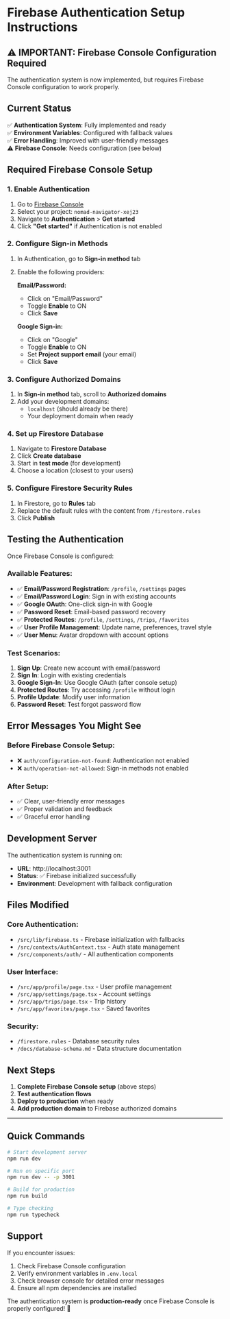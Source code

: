 # Firebase Authentication Setup Instructions

## ⚠️ IMPORTANT: Firebase Console Configuration Required

The authentication system is now implemented, but requires Firebase Console configuration to work properly.

## Current Status
✅ **Authentication System**: Fully implemented and ready  
✅ **Environment Variables**: Configured with fallback values  
✅ **Error Handling**: Improved with user-friendly messages  
⚠️ **Firebase Console**: Needs configuration (see below)  

## Required Firebase Console Setup

### 1. Enable Authentication
1. Go to [Firebase Console](https://console.firebase.google.com/)
2. Select your project: `nomad-navigator-xej23`
3. Navigate to **Authentication** > **Get started**
4. Click **"Get started"** if Authentication is not enabled

### 2. Configure Sign-in Methods
1. In Authentication, go to **Sign-in method** tab
2. Enable the following providers:

   **Email/Password:**
   - Click on "Email/Password"
   - Toggle **Enable** to ON
   - Click **Save**

   **Google Sign-in:**
   - Click on "Google"
   - Toggle **Enable** to ON
   - Set **Project support email** (your email)
   - Click **Save**

### 3. Configure Authorized Domains
1. In **Sign-in method** tab, scroll to **Authorized domains**
2. Add your development domains:
   - `localhost` (should already be there)
   - Your deployment domain when ready

### 4. Set up Firestore Database
1. Navigate to **Firestore Database**
2. Click **Create database**
3. Start in **test mode** (for development)
4. Choose a location (closest to your users)

### 5. Configure Firestore Security Rules
1. In Firestore, go to **Rules** tab
2. Replace the default rules with the content from `/firestore.rules`
3. Click **Publish**

## Testing the Authentication

Once Firebase Console is configured:

### Available Features:
- ✅ **Email/Password Registration**: `/profile`, `/settings` pages
- ✅ **Email/Password Login**: Sign in with existing accounts  
- ✅ **Google OAuth**: One-click sign-in with Google
- ✅ **Password Reset**: Email-based password recovery
- ✅ **Protected Routes**: `/profile`, `/settings`, `/trips`, `/favorites`
- ✅ **User Profile Management**: Update name, preferences, travel style
- ✅ **User Menu**: Avatar dropdown with account options

### Test Scenarios:
1. **Sign Up**: Create new account with email/password
2. **Sign In**: Login with existing credentials
3. **Google Sign-In**: Use Google OAuth (after console setup)
4. **Protected Routes**: Try accessing `/profile` without login
5. **Profile Update**: Modify user information
6. **Password Reset**: Test forgot password flow

## Error Messages You Might See

### Before Firebase Console Setup:
- ❌ `auth/configuration-not-found`: Authentication not enabled
- ❌ `auth/operation-not-allowed`: Sign-in methods not enabled

### After Setup:
- ✅ Clear, user-friendly error messages
- ✅ Proper validation and feedback
- ✅ Graceful error handling

## Development Server

The authentication system is running on:
- **URL**: http://localhost:3001
- **Status**: ✅ Firebase initialized successfully
- **Environment**: Development with fallback configuration

## Files Modified

### Core Authentication:
- `/src/lib/firebase.ts` - Firebase initialization with fallbacks
- `/src/contexts/AuthContext.tsx` - Auth state management
- `/src/components/auth/` - All authentication components

### User Interface:
- `/src/app/profile/page.tsx` - User profile management
- `/src/app/settings/page.tsx` - Account settings
- `/src/app/trips/page.tsx` - Trip history
- `/src/app/favorites/page.tsx` - Saved favorites

### Security:
- `/firestore.rules` - Database security rules
- `/docs/database-schema.md` - Data structure documentation

## Next Steps

1. **Complete Firebase Console setup** (above steps)
2. **Test authentication flows**
3. **Deploy to production** when ready
4. **Add production domain** to Firebase authorized domains

---

## Quick Commands

```bash
# Start development server
npm run dev

# Run on specific port  
npm run dev -- -p 3001

# Build for production
npm run build

# Type checking
npm run typecheck
```

## Support

If you encounter issues:
1. Check Firebase Console configuration
2. Verify environment variables in `.env.local`
3. Check browser console for detailed error messages
4. Ensure all npm dependencies are installed

The authentication system is **production-ready** once Firebase Console is properly configured! 🚀